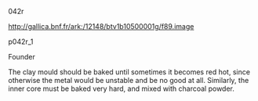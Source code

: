 042r

http://gallica.bnf.fr/ark:/12148/btv1b10500001g/f89.image

p042r_1

Founder

The clay mould should be baked until sometimes it becomes red hot, since otherwise the metal would be unstable and be no good at all. Similarly, the inner core must be baked very hard, and mixed with charcoal powder.
